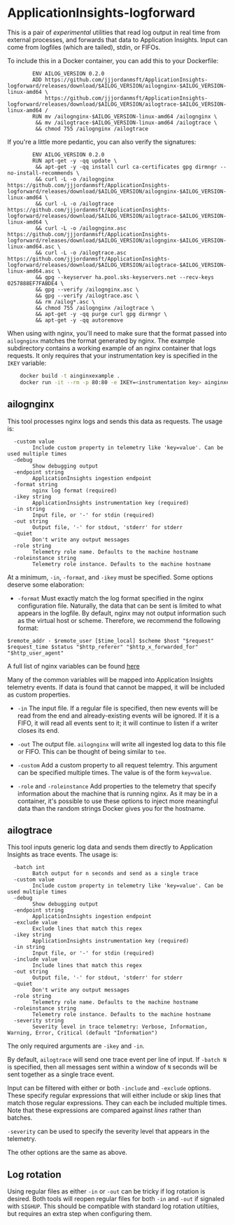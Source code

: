# ApplicationInsights-logforward

This is a pair of *experimental* utilities that read log output in real time
from external processes, and forwards that data to Application Insights. 
Input can come from logfiles (which are tailed), stdin, or FIFOs.

To include this in a Docker container, you can add this to your Dockerfile:

```docker
        ENV AILOG_VERSION 0.2.0
        ADD https://github.com/jjjordanmsft/ApplicationInsights-logforward/releases/download/$AILOG_VERSION/ailognginx-$AILOG_VERSION-linux-amd64 \
            https://github.com/jjjordanmsft/ApplicationInsights-logforward/releases/download/$AILOG_VERSION/ailogtrace-$AILOG_VERSION-linux-amd64 /
        RUN mv /ailognginx-$AILOG_VERSION-linux-amd64 /ailognginx \
         && mv /ailogtrace-$AILOG_VERSION-linux-amd64 /ailogtrace \
         && chmod 755 /ailognginx /ailogtrace
```

If you're a little more pedantic, you can also verify the signatures:

```docker
        ENV AILOG_VERSION 0.2.0
        RUN apt-get -y -qq update \
         && apt-get -y -qq install curl ca-certificates gpg dirmngr --no-install-recommends \
         && curl -L -o /ailognginx https://github.com/jjjordanmsft/ApplicationInsights-logforward/releases/download/$AILOG_VERSION/ailognginx-$AILOG_VERSION-linux-amd64 \
         && curl -L -o /ailogtrace https://github.com/jjjordanmsft/ApplicationInsights-logforward/releases/download/$AILOG_VERSION/ailogtrace-$AILOG_VERSION-linux-amd64 \
         && curl -L -o /ailognginx.asc https://github.com/jjjordanmsft/ApplicationInsights-logforward/releases/download/$AILOG_VERSION/ailognginx-$AILOG_VERSION-linux-amd64.asc \
         && curl -L -o /ailogtrace.asc https://github.com/jjjordanmsft/ApplicationInsights-logforward/releases/download/$AILOG_VERSION/ailogtrace-$AILOG_VERSION-linux-amd64.asc \
         && gpg --keyserver ha.pool.sks-keyservers.net --recv-keys 0257888EF7FABDE4 \
         && gpg --verify /ailognginx.asc \
         && gpg --verify /ailogtrace.asc \
         && rm /ailog*.asc \
         && chmod 755 /ailognginx /ailogtrace \
         && apt-get -y -qq purge curl gpg dirmngr \
         && apt-get -y -qq autoremove
```

When using with nginx, you'll need to make sure that the format passed into
`ailognginx` matches the format generated by nginx.  The example
subdirectory contains a working example of an nginx container that logs
requests.  It only requires that your instrumentation key is specified in
the `IKEY` variable:

```sh
	docker build -t ainginxexample .
	docker run -it --rm -p 80:80 -e IKEY=<instrumentation key> ainginxexample
```

## ailognginx

This tool processes nginx logs and sends this data as requests.  The usage
is:

```
  -custom value
        Include custom property in telemetry like 'key=value'. Can be used multiple times
  -debug
        Show debugging output
  -endpoint string
        ApplicationInsights ingestion endpoint
  -format string
        nginx log format (required)
  -ikey string
        ApplicationInsights instrumentation key (required)
  -in string
        Input file, or '-' for stdin (required)
  -out string
        Output file, '-' for stdout, 'stderr' for stderr
  -quiet
        Don't write any output messages
  -role string
        Telemetry role name. Defaults to the machine hostname
  -roleinstance string
        Telemetry role instance. Defaults to the machine hostname
```

At a minimum, `-in`, `-format`, and `-ikey` must be specified.  Some options
deserve some elaboration:

* `-format`
Must exactly match the log format specified in the nginx configuration file. 
Naturally, the data that can be sent is limited to what appears in the
logfile.  By default, nginx may not output information such as the virtual
host or scheme.  Therefore, we recommend the following format:

```
$remote_addr - $remote_user [$time_local] $scheme $host "$request" $request_time $status "$http_referer" "$http_x_forwarded_for" "$http_user_agent"
```

A full list of nginx variables can be found [here](http://nginx.org/en/docs/varindex.html)

Many of the common variables will be mapped into Application Insights
telemetry events.  If data is found that cannot be mapped, it will be
included as custom properties.

* `-in`
The input file.  If a regular file is specified, then new events will be read
from the end and already-existing events will be ignored.  If it is a FIFO,
it will read all events sent to it; it will continue to listen if a writer
closes its end.

* `-out`
The output file.  `ailognginx` will write all ingested log data to this file
or FIFO.  This can be thought of being similar to `tee`.

* `-custom`
Add a custom property to all request telemtry.  This argument can be 
specified multiple times.  The value is of the form `key=value`.

* `-role` and `-roleinstance`
Add properties to the telemetry that specify information about the machine
that is running nginx.  As it may be in a container, it's possible to use
these options to inject more meaningful data than the random strings Docker
gives you for the hostname.

## ailogtrace

This tool inputs generic log data and sends them directly to Application
Insights as trace events.  The usage is:

```
  -batch int
        Batch output for n seconds and send as a single trace
  -custom value
        Include custom property in telemetry like 'key=value'. Can be used multiple times
  -debug
        Show debugging output
  -endpoint string
        ApplicationInsights ingestion endpoint
  -exclude value
        Exclude lines that match this regex
  -ikey string
        ApplicationInsights instrumentation key (required)
  -in string
        Input file, or '-' for stdin (required)
  -include value
        Include lines that match this regex
  -out string
        Output file, '-' for stdout, 'stderr' for stderr
  -quiet
        Don't write any output messages
  -role string
        Telemetry role name. Defaults to the machine hostname
  -roleinstance string
        Telemetry role instance. Defaults to the machine hostname
  -severity string
        Severity level in trace telemetry: Verbose, Information, Warning, Error, Critical (default "Information")
```

The only required arguments are `-ikey` and `-in`.

By default, `ailogtrace` will send one trace event per line of input.  If
`-batch N` is specified, then all messages sent within a window of `N`
seconds will be sent together as a single trace event.

Input can be filtered with either or both `-include` and `-exclude` options. 
These specify regular expressions that will either include or skip lines
that match those regular expressions.  They can each be included multiple
times.  Note that these expressions are compared against *lines* rather than
batches.

`-severity` can be used to specify the severity level that appears in the
telemetry.

The other options are the same as above.

## Log rotation

Using regular files as either `-in` or `-out` can be tricky if log rotation
is desired.  Both tools will reopen regular files for both `-in` and `-out`
if signaled with `SIGHUP`.  This should be compatible with standard log
rotation utiltiies, but requires an extra step when configuring them.
